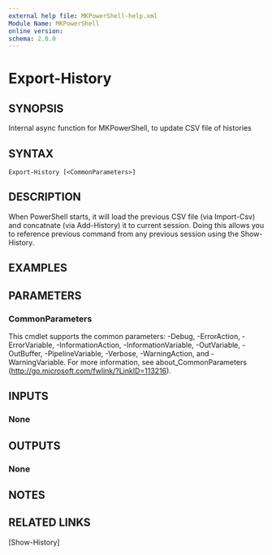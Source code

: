 ```yaml
---
external help file: MKPowerShell-help.xml
Module Name: MKPowerShell
online version:
schema: 2.0.0
---
```


# Export-History

## SYNOPSIS
Internal async function for MKPowerShell, to update CSV file of histories
## SYNTAX

```
Export-History [<CommonParameters>]
```

## DESCRIPTION
When PowerShell starts, it will load the previous CSV file (via Import-Csv) and concatnate (via Add-History) it to current session. 
Doing this allows you to reference previous command from any previous session using the Show-History.

## EXAMPLES

## PARAMETERS

### CommonParameters
This cmdlet supports the common parameters: -Debug, -ErrorAction, -ErrorVariable, -InformationAction, -InformationVariable, -OutVariable, -OutBuffer, -PipelineVariable, -Verbose, -WarningAction, and -WarningVariable.
For more information, see about_CommonParameters (http://go.microsoft.com/fwlink/?LinkID=113216).

## INPUTS

### None

## OUTPUTS

### None

## NOTES

## RELATED LINKS

[Show-History]
